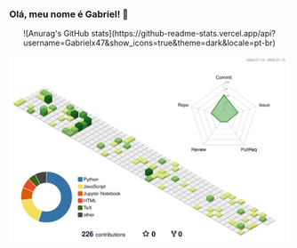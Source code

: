 ### Olá, meu nome é Gabriel! 👋
<div style="text-align:center;">
  ![Anurag's GitHub stats](https://github-readme-stats.vercel.app/api?username=Gabrielx47&show_icons=true&theme=dark&locale=pt-br)
</div>

![](./profile-3d-contrib/profile-green-animate.svg)
<!--
**Gabrielx47/Gabrielx47** is a ✨ _special_ ✨ repository because its `README.md` (this file) appears on your GitHub profile.

Here are some ideas to get you started:

- 🔭 I’m currently working on ...
- 🌱 I’m currently learning ...
- 👯 I’m looking to collaborate on ...
- 🤔 I’m looking for help with ...
- 💬 Ask me about ...
- 📫 How to reach me: ...
- 😄 Pronouns: ...
- ⚡ Fun fact: ...
-->
